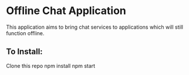 # Offline Chat Application

This application aims to bring chat services to applications which will still function offline.

## To Install:

Clone this repo
npm install
npm start
